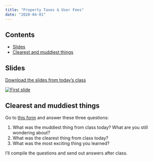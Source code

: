 ```yaml
---
title: "Property Taxes & User Fees"
date: "2020-04-01"
---
```


## Contents
* [Slides](#slides)
* [Clearest and muddiest things](#clearest-and-muddiest-things)

## Slides
[Download the slides from today’s class](/slides/PMAP-8521_2019-08-26.pdf)

[![First slide](/images/slides/slides_2019-08-26.png)](/slides/PMAP-8521_2019-08-26.pdf)

## Clearest and muddiest things
Go to [this form](https://forms.gle/VQX2fe8FA8e2Pq1h7) and answer these three questions:

1. What was the muddiest thing from class today? What are you still wondering about?
2. What was the clearest thing from class today?
3. What was the most exciting thing you learned?

I’ll compile the questions and send out answers after class.
